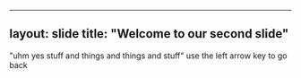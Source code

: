 ----
layout: slide
title: "Welcome to our second slide"
----
"uhm yes stuff and things and things and stuff"
use the left arrow key to go back
